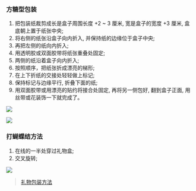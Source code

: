 ### 方糖型包装

1. 把包装纸裁剪成长是盒子周围长度 +2 ~ 3 厘米, 宽是盒子的宽度 +3 厘米, 盒底朝上置于纸张中央;
2. 将右侧的纸张沿盒子向内折入, 并保持纸的边缘位于盒子中央;
3. 再把左侧的纸向内折入;
4. 用透明胶或双面胶带将纸张重叠处固定;
5. 两侧的纸沿着盒子向内折入;
6. 按照顺序，把纸张折成漂亮的梯形;
7. 在上下折纸的交接处轻轻做上标记;
8. 保持标记与边缘平行, 折叠下面的纸;
9. 用双面胶带或用漂亮的贴约将接合处固定, 再将另一侧包好, 翻到盒子正面, 用丝带或花装饰一下就完成了。

![](http://with.muyunyun.cn/62b33e8a41f88835ecf25de101f38eec.jpg)

![](http://with.muyunyun.cn/04a72955723425fcad4cff7288b74d03.jpg)

### 打蝴蝶结方法

1. 在线的一半处穿过礼物盒;
2. 交叉旋转;

![](http://with.muyunyun.cn/7d2ffb72e7deacf8c1665c39d0817a6a.jpg-300)

> [礼物包装方法](http://www.mimidiy.com/2012/0919/li-wu-bao-zhuang-fa.html)
